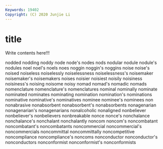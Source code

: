 ```yaml
---
Keywords: 19402
Copyright: (C) 2020 Junjie Li
---
```


# title

Write contents here!!!
 
nodded
nodding 
noddy 
node 
node's 
nodes 
nods 
nodular 
nodule 
nodule's 
nodules
noel 
noel's 
noels 
noes 
noggin 
noggin's 
noggins 
noise 
noise's 
noised
noiseless 
noiselessly 
noiselessness 
noiselessness's 
noisemaker 
noisemaker's 
noisemakers 
noises 
noisier 
noisiest
noisily 
noisiness 
noisiness's 
noising 
noisome 
noisy 
nomad 
nomad's 
nomadic 
nomads
nomenclature 
nomenclature's 
nomenclatures 
nominal 
nominally 
nominate 
nominated 
nominates 
nominating 
nomination
nomination's 
nominations 
nominative 
nominative's 
nominatives 
nominee 
nominee's 
nominees 
non 
nonabrasive
nonabsorbent 
nonabsorbent's 
nonabsorbents 
nonagenarian 
nonagenarian's 
nonagenarians 
nonalcoholic 
nonaligned 
nonbeliever 
nonbeliever's
nonbelievers 
nonbreakable 
nonce 
nonce's 
nonchalance 
nonchalance's 
nonchalant 
nonchalantly 
noncom 
noncom's
noncombatant 
noncombatant's 
noncombatants 
noncommercial 
noncommercial's 
noncommercials 
noncommittal 
noncommittally 
noncompetitive 
noncompliance
noncompliance's 
noncoms 
nonconductor 
nonconductor's 
nonconductors 
nonconformist 
nonconformist's 
nonconformists 
